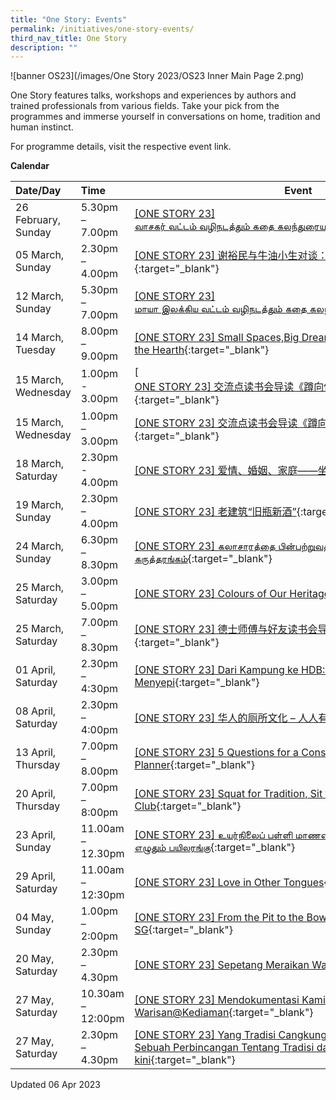 ```yaml
---
title: "One Story: Events"
permalink: /initiatives/one-story-events/
third_nav_title: One Story
description: ""
---
```

![banner OS23](/images/One Story 2023/OS23 Inner Main Page 2.png)

One Story features talks, workshops and experiences by authors and trained professionals from various fields. Take your pick from the programmes and immerse yourself in conversations on home, tradition and human instinct.

For programme details, visit the respective event link. 


**Calendar**

| Date/Day                | Time             | Event                                                        |
| :---------------------- | :--------------- | ------------------------------------------------------------ |
| 26 February, Sunday  | 5.30pm – 7.00pm        | [[ONE STORY 23] வாசகர் வட்டம் வழிநடத்தும் கதை கலந்துரையாடல்](https://go.gov.sg/os23-vasagarvattam){:target="_blank"} |
| 05 March, Sunday     | 2.30pm – 4.00pm| [[ONE STORY 23] 谢裕民与牛油小生对谈：35岁的传统与马桶](https://www.eventbrite.sg/e/one-story-23-35-tickets-536077862317?aff=odcleoeventsincollection){:target="_blank"}  |
| 12 March, Sunday     | 5.30pm – 7.00pm        | [\[ONE STORY 23\] மாயா இலக்கிய வட்டம் வழிநடத்தும் கதை கலந்துரையாடல்](https://go.gov.sg/os23-mayailakiya){:target="_blank"} |
| 14 March, Tuesday  | 8.00pm – 9.00pm             | [\[ONE STORY 23\] Small Spaces,Big Dreams: Writers on the Heart and the Hearth](https://www.eventbrite.sg/e/one-story-23-small-spacesbig-dreams-writers-on-the-heart-and-the-hearth-tickets-526130920747?aff=odcleoeventsincollection){:target="_blank"} |
| 15 March, Wednesday  | 1.00pm - 3.00pm     | [[ONE STORY 23\] 交流点读书会导读《蹲向传统或坐看现代》（现场参与）](https://www.eventbrite.sg/e/one-story-23-tickets-536053118307?aff=odcleoeventsincollection){:target="_blank"} |
| 15 March, Wednesday  | 1.00pm – 3.00pm     | [\[ONE STORY 23\] 交流点读书会导读《蹲向传统或坐看现代》（线上参与）](https://www.eventbrite.sg/e/one-story-23-tickets-536060470297?aff=odcleoeventsincollection){:target="_blank"} |
| 18 March, Saturday | 2.30pm - 4.00pm   | [[ONE STORY 23] 爱情、婚姻、家庭——坐看或蹲看](https://www.eventbrite.sg/e/one-story-23-tickets-536090640537?aff=odcleoeventsincollection){:target="_blank"} |
| 19 March, Sunday  | 2.30pm – 4.00pm     | [\[ONE STORY 23\] 老建筑“旧瓶新酒”](https://www.eventbrite.com/e/one-story-23-tickets-536095144007?aff=odcleoeventsincollection&keep_tld=1){:target="_blank"} |
| 24 March, Sunday   | 6.30pm – 8.30pm   | [[ONE STORY 23] கலாசாரத்தை பின்பற்றுவதில் எற்படும் சவால்கள் - கருத்தரங்கம்](https://go.gov.sg/os23-tamildebate){:target="_blank"} |
| 25 March, Saturday    | 3.00pm – 5.00pm        | [\[ONE STORY 23\] Colours of Our Heritage](https://www.eventbrite.sg/e/one-story-23-colours-of-our-heritage-tickets-545800673507?aff=odcleoeventsincollection){:target="_blank"} |
| 25 March, Saturday | 7.00pm – 8.30pm     | [[ONE STORY 23] 德士师傅与好友读书会导读《蹲向传统或坐看现代》](https://www.eventbrite.com/e/one-story-23-tickets-536045184577?aff=odcleoeventsincollection&keep_tld=1){:target="_blank"} |
| 01 April, Saturday | 2.30pm – 4:30pm     | [[ONE STORY 23] Dari Kampung ke HDB: Yang Kekal, Mekar dan Menyepi](https://www.eventbrite.com/e/one-story-23-dari-kampung-ke-hdb-yang-kekal-mekar-dan-menyepi-tickets-545842197707?aff=odcleoeventsincollection&keep_tld=1){:target="_blank"} |
| 08 April, Saturday | 2.30pm – 4:00pm     | [[ONE STORY 23] 华人的厕所文化 – 人人有“粪”](https://www.eventbrite.com/e/one-story-23-tickets-540477120617?aff=odcleoeventsincollection&keep_tld=1){:target="_blank"} |
| 13 April, Thursday| 7.00pm – 8.00pm     | [[ONE STORY 23] 5 Questions for a Conservation Planner](https://www.eventbrite.sg/e/one-story-23-5-questions-for-a-conservation-planner-tickets-526318441627?aff=odcleoeventsincollection){:target="_blank"} |
| 20 April,  Thursday | 7.00pm – 8:00pm     | [[ONE STORY 23] Squat for Tradition, Sit for Modernity Sing Lit Book Club](https://www.eventbrite.com/e/one-story-23-squat-for-tradition-sit-for-modernity-sing-lit-book-club-tickets-526317358387?aff=odcleoeventsincollection&keep_tld=1){:target="_blank"} |
| 23 April, Sunday | 11.00am – 12.30pm     | [[ONE STORY 23] உயர்நிலைப் பள்ளி மாணவர்களுக்கான புனைகதை எழுதும் பயிலரங்கு](https://go.gov.sg/os23-tamilworkshop){:target="_blank"} |
| 29 April, Saturday | 11.00am – 12:30pm     | [[ONE STORY 23] Love in Other Tongues](https://www.eventbrite.com/e/one-story-23-love-in-other-tongues-tickets-526314379477?aff=odcleoeventsincollection&keep_tld=1){:target="_blank"} |
04 May, Sunday| 1.00pm – 2:00pm     | [[ONE STORY 23] From the Pit to the Bowl: A Brief History of Toilets in SG](https://www.eventbrite.sg/e/one-story-23-from-the-pit-to-the-bowl-a-brief-history-of-toilets-in-sg-tickets-599969233127){:target="_blank"} |
| 20 May, Saturday | 2.30pm – 4.30pm     | [[ONE STORY 23] Sepetang Meraikan Warisan](https://www.eventbrite.com/e/one-story-23-sepetang-meraikan-warisan-tickets-545845788447?aff=odcleoeventsincollection&keep_tld=1){:target="_blank"} 
| 27 May, Saturday | 10.30am – 12:00pm     | [[ONE STORY 23] Mendokumentasi Kami: Warisan@Kediaman](https://www.eventbrite.com/e/one-story-23-mendokumentasi-kami-warisankediaman-tickets-545858536577?aff=odcleoeventsincollection&keep_tld=1){:target="_blank"} |
| 27 May, Saturday | 2.30pm – 4.30pm     | [[ONE STORY 23] Yang Tradisi Cangkung, Yang Moden Duduk: Sebuah Perbincangan Tentang Tradisi dan Masa kini](https://www.eventbrite.com/e/one-story-23-kelab-membaca-ilham-pustaka-tentang-tradisi-masa-kini-tickets-545865968807?aff=odcleoeventsincollection&keep_tld=1){:target="_blank"}  |

Updated 06 Apr 2023